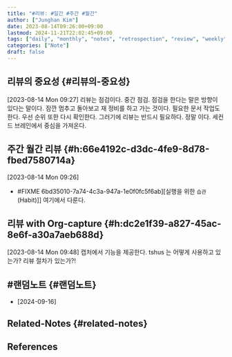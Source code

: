 ```yaml
---
title: "#리뷰: #일간 #주간 #월간"
author: ["Junghan Kim"]
date: 2023-08-14T09:26:00+09:00
lastmod: 2024-11-21T22:02:45+09:00
tags: ["daily", "monthly", "notes", "retrospection", "review", "weekly"]
categories: ["Note"]
draft: false
---
```


## 리뷰의 중요성 {#리뷰의-중요성}

<span class="timestamp-wrapper"><span class="timestamp">[2023-08-14 Mon 09:27]</span></span> 리뷰는 점검이다. 중간 점검. 점검을 한다는 말은 방향이 있다는 말이다. 잠깐 멈추고 돌아보고 재 정비를 하고 가는 것이다. 필요한 문서 작업도 한다. 우선 순위 또한 다시 확인한다. 그러기에 리뷰는 반드시 필요하다. 정말 이다. 세컨드 브레인에서 중심을 가져온다.


## 주간 월간 리뷰 {#h:66e4192c-d3dc-4fe9-8d78-fbed7580714a}

<span class="timestamp-wrapper"><span class="timestamp">[2023-08-14 Mon 09:26]</span></span>

-   \#FIXME 6bd35010-7a74-4c3a-947a-1e0f0fc5f6ab][실행을 위한 `습관` (Habit)]] 여기에서 다룬다.


## 리뷰 with Org-capture {#h:dc2e1f39-a827-45ac-8e6f-a30a7aeb688d}

<span class="timestamp-wrapper"><span class="timestamp">[2023-08-14 Mon 09:48]</span></span> 캡처에서 기능을 제공한다. tshus 는 어떻게 사용하고 있는가? 리뷰 절차가 있는가?!


## #랜덤노트 {#랜덤노트}

-   [2024-09-16]


## Related-Notes {#related-notes}

## References

<style>.csl-entry{text-indent: -1.5em; margin-left: 1.5em;}</style><div class="csl-bib-body">
</div>
